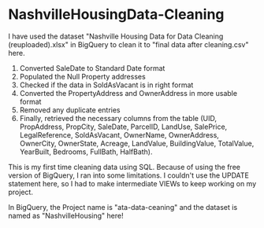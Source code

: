 # NashvilleHousingData-Cleaning
I have used the dataset "Nashville Housing Data for Data Cleaning (reuploaded).xlsx" in BigQuery to clean it to "final data after cleaning.csv" here.

1. Converted SaleDate to Standard Date format
2. Populated the Null Property addresses
3. Checked if the data in SoldAsVacant is in right format
4. Converted the PropertyAddress and OwnerAddress in more usable format
5. Removed any duplicate entries
6. Finally, retrieved the necessary columns from the table (UID, PropAddress, PropCity, SaleDate, ParcelID, LandUse, SalePrice, LegalReference, SoldAsVacant, OwnerName, OwnerAddress, OwnerCity, OwnerState, Acreage, LandValue, BuildingValue, TotalValue, YearBuilt, Bedrooms, FullBath, HalfBath).

This is my first time cleaning data using SQL. Because of using the free version of BigQuery, I ran into some limitations. I couldn't use the UPDATE statement here, so I had to make intermediate VIEWs to keep working on my project.

In BigQuery, the Project name is "ata-data-ceaning" and the dataset is named as "NashvilleHousing" here!
